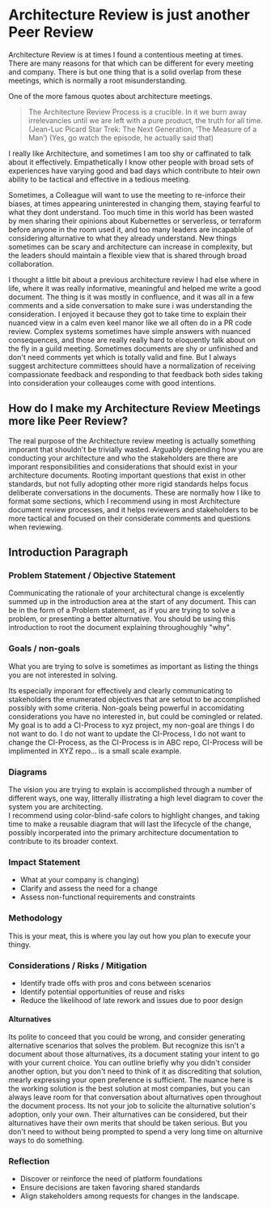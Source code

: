 # Architecture Review is just another Peer Review

Architecture Review is at times I found a contentious meeting at times. There are many reasons for that which can be different for every meeting and company. There is but one thing that is a solid overlap from these meetings, which is normally a root misunderstanding.

One of the more famous quotes about architecture meetings. 
> The Architecture Review Process is a crucible. In it we burn away irrelevancies until we are left with a pure product, the truth for all time. 
> (Jean-Luc Picard Star Trek: The Next Generation, ‘The Measure of a Man’) (Yes, go watch the episode, he actually said that)

 I really like Architecture, and sometimes I am too shy or caffinated to talk about it effectively. Empathetically I know other people with broad sets of experiences have varying good and bad days which contribute to hteir own ability to be tactical and effective in a tedious meeting.

Sometimes, a Colleague will want to use the meeting to re-inforce their biases, at times appearing uninterested in changing them, staying fearful to what they dont understand. Too much time in this world has been wasted by men sharing their opinions about Kubernettes or serverless, or terraform before anyone in the room used it, and too many leaders are incapable of considering alturnative to what they already understand. New things sometimes can be scary and architecture can increase in complexity, but the leaders should maintain a flexible view that is shared through broad collaboration. 

I thought a little bit about a previous architecture review I had else where in life, where it was really informative, meaningful and helped me write a good document. The thing is it was mostly in confluence, and it was all in a few comments and a side conversation to make sure i was understanding the consideration. I enjoyed it because they got to take time to explain their nuanced view in a calm even keel manor like we all often do in a PR code review. Complex systems sometimes have simple answers with nuanced consequences, and those are really really hard to eloquently talk about on the fly in a guild meeting. 
Sometimes documents are shy or unfinished and don't need comments yet which is totally valid and fine. But I always suggest architecture committees should have a normalization of receiving compassionate feedback and responding to that feedback both sides taking into consideration your colleauges come with good intentions. 



## How do I make my Architecture Review Meetings more like Peer Review? 


The real purpose of the Architecture review meeting is actually something imporant that shouldn't be trivially wasted. Arguably depending how you are conducting your architecture and who the stakeholders are there are imporant responsibilities and considerations that should exist in your architecture documents. 
Rooting important questions that exist in other standards, but not fully adopting other more rigid standards helps focus deliberate conversations in the documents. 
These are normally how I like to format some sections, which I recommend using in most Architecture document review processes, and it helps reviewers and stakeholders to be more tactical and focused on their considerate comments and questions when reviewing. 


## Introduction Paragraph 



### Problem Statement / Objective Statement 

Communicating the rationale of your architectural change is excelently summed up in the introduction area at the start of any document. This can be in the form of a Problem statement, as if you are trying to solve a problem, or presenting a better alturnative. 
You should be using this introduction to root the document explaining throughoughly "why".


### Goals / non-goals

What you are trying to solve is sometimes as important as listing the things you are not interested in solving. 

Its especially imporant for effectively and clearly communicating to stakeholders the enumerated objectives that are setout to be accomplished possibly with some criteria. Non-goals being powerful in accomidating considerations you have no interested in, but could be comingled or related. 
My goal is to add a CI-Process to xyz project, my non-goal are things I do not want to do. I do not want to update the CI-Process, I do not want to change the CI-Process, as the CI-Process is in ABC repo, CI-Process will be implimented in XYZ repo...  is a small scale example. 

### Diagrams

The vision you are trying to explain is accomplished through a number of different ways, one way, litterally illistrating a high level diagram to cover the system you are architecting.  
I recommend using color-blind-safe colors to highlight changes, and taking time to make a reusable diagram that will last the lifecycle of the change, possibly incorperated into the primary architecture documentation to contribute to its broader context. 


### Impact Statement 

* What at your company is changing)
* Clarify and assess the need for a change
* Assess non-functional requirements and constraints

### Methodology 

This is your meat, this is where you lay out how you plan to execute your thingy. 

### Considerations / Risks / Mitigation

* Identify trade offs with pros and cons between scenarios 
* Identify potential opportunities of reuse and risks
* Reduce the likelihood of late rework and issues due to poor design

#### Alturnatives

Its polite to conceed that you could be wrong, and consider generating alternative scenarios that solves the problem. But recognize this isn't a document about those alturnatives, its a document stating your intent to go with your current choice. You can outline briefly why you didn't consider another option, but you don't need to think of it as discrediting that solution, mearly expressing your open preference is sufficient. The nuance here is the working solution is the best solution at most companies, but you can always leave room for that conversation about alturnatives open throughout the document process. Its not your job to solicite the alturnative solution's adoption, only your own. Their alturnatives can be considered, but their alturnatives have their own merits that should be taken serious. But you don't need to without being prompted to spend a very long time on alturnive ways to do something. 

### Reflection

* Discover or reinforce the need of platform foundations
* Ensure decisions are taken favoring shared standards
* Align stakeholders among requests for changes in the landscape.






